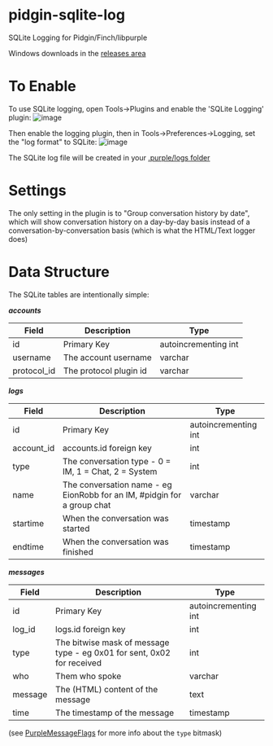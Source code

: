 pidgin-sqlite-log
=================

SQLite Logging for Pidgin/Finch/libpurple

Windows downloads in the [releases area](https://github.com/EionRobb/pidgin-sqlite-log/releases)

To Enable
=========
To use SQLite logging, open Tools->Plugins and enable the 'SQLite Logging' plugin:
![image](https://user-images.githubusercontent.com/1063865/52181597-75cb4680-2858-11e9-9ab5-f81a0d52dd5e.png)

Then enable the logging plugin, then in Tools->Preferences->Logging, set the "log format" to SQLite:
![image](https://user-images.githubusercontent.com/1063865/52181610-824f9f00-2858-11e9-81cf-f9771a560c57.png)

The SQLite log file will be created in your [.purple/logs folder](https://developer.pidgin.im/wiki/ConfigurationFiles)

Settings
========
The only setting in the plugin is to "Group conversation history by date", which will show conversation history on a day-by-day basis instead of a conversation-by-conversation basis (which is what the HTML/Text logger does)

Data Structure
==============
The SQLite tables are intentionally simple:

***accounts***

| Field       | Description            | Type                 |
|-------------|------------------------|----------------------|
| id          | Primary Key            | autoincrementing int |
| username    | The account username   | varchar              |
| protocol_id | The protocol plugin id | varchar              |


***logs***

| Field      | Description                                                             | Type                 |
|------------|-------------------------------------------------------------------------|----------------------|
| id         | Primary Key                                                             | autoincrementing int |
| account_id | accounts.id foreign key                                                 | int                  |
| type       | The conversation type - 0 = IM, 1 = Chat, 2 = System                    | int                  |
| name       | The conversation name - eg EionRobb for an IM, #pidgin for a group chat | varchar              |
| startime   | When the conversation was started                                       | timestamp            |
| endtime    | When the conversation was finished                                      | timestamp            |


***messages***

| Field   | Description                                                            | Type                 |
|---------|------------------------------------------------------------------------|----------------------|
| id      | Primary Key                                                            | autoincrementing int |
| log_id  | logs.id foreign key                                                    | int                  |
| type    | The bitwise mask of message type - eg 0x01 for sent, 0x02 for received | int                  |
| who     | Them who spoke                                                         | varchar              |
| message | The (HTML) content of the message                                      | text                 |
| time    | The timestamp of the message                                           | timestamp            |

(see [PurpleMessageFlags](https://developer.pidgin.im/doxygen/2.7.11/html/conversation_8h-source.html#l00105) for more info about the `type` bitmask)
